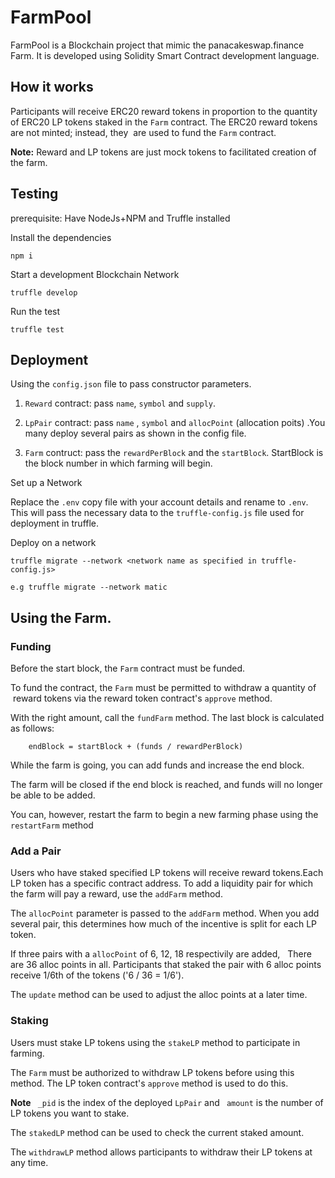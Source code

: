 # FarmPool

FarmPool is a Blockchain project that mimic the panacakeswap.finance Farm. It is developed using Solidity Smart Contract development language.

## How it works

Participants will receive ERC20 reward tokens in proportion to the quantity of ERC20 LP tokens staked in the `Farm` contract. 
The ERC20 reward tokens are not minted; instead, they  are used to fund the `Farm` contract.

**Note:** Reward and LP tokens are just mock tokens to facilitated creation of the farm.

## Testing

prerequisite: Have NodeJs+NPM and Truffle installed

Install the dependencies

```
npm i
```

Start a development Blockchain Network

```
truffle develop
```
Run the test

```
truffle test
```

## Deployment

Using the `config.json` file to pass constructor parameters.

1. `Reward` contract: pass `name`, `symbol` and `supply`.

2. `LpPair` contract: pass `name` , `symbol` and `allocPoint` (allocation poits) .You many deploy several pairs  as shown in the config file.

3. `Farm` contruct: pass  the `rewardPerBlock` and the `startBlock`. StartBlock is the block number in which farming will begin.

Set up a Network

Replace the `.env` copy file with your account details and rename to `.env`. This will pass the necessary data to the `truffle-config.js` file used for deployment in truffle.

Deploy on a network

```
truffle migrate --network <network name as specified in truffle-config.js>

e.g truffle migrate --network matic

```


## Using the Farm.

### Funding

Before the start block, the `Farm` contract must be funded.

To fund the contract, the `Farm` must be permitted to withdraw a quantity of  reward tokens
via the reward token contract's `approve` method.

With the right amount, call the `fundFarm` method. The last block is calculated as follows:

        endBlock = startBlock + (funds / rewardPerBlock)

While the farm is going, you can add funds and increase the end block.

The farm will be closed if the end block is reached, and funds will no longer be able to be added.

You can, however, restart the farm to begin a new farming phase using the `restartFarm` method

### Add a Pair

Users who have staked specified LP tokens will receive reward tokens.Each LP token has a specific contract address.
To add a liquidity pair for which the farm will pay a reward, use the `addFarm` method.

The `allocPoint` parameter is passed to the `addFarm` method. When you add several pair, this determines how much of the incentive is split for each LP token.

If three pairs with a `allocPoint` of 6, 12, 18 respectivily are added,   There are 36 alloc points in all. Participants that staked the pair with 6 alloc points receive 1/6th of the tokens ('6 / 36 = 1/6').

The `update` method can be used to adjust the alloc points at a later time.

### Staking 

Users must stake LP tokens using the `stakeLP` method to participate in farming.

The `Farm` must be authorized to withdraw LP tokens before using this method. The LP token contract's `approve` method is used to do this.

**Note** ` _pid` is the index of the deployed `LpPair` and ` amount` is the number of LP tokens you want to stake.

The `stakedLP` method can be used to check the current staked amount.

The `withdrawLP` method allows participants to withdraw their LP tokens at any time.
